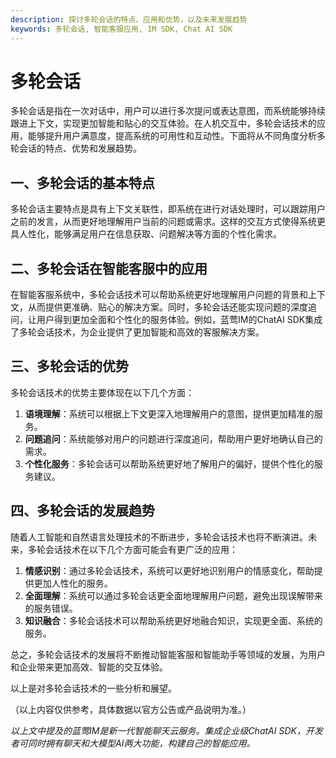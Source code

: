 ```yaml
---
description: 探讨多轮会话的特点、应用和优势，以及未来发展趋势
keywords: 多轮会话, 智能客服应用, IM SDK, Chat AI SDK
---
```

# 多轮会话

多轮会话是指在一次对话中，用户可以进行多次提问或表达意图，而系统能够持续跟进上下文，实现更加智能和贴心的交互体验。在人机交互中，多轮会话技术的应用，能够提升用户满意度，提高系统的可用性和互动性。下面将从不同角度分析多轮会话的特点、优势和发展趋势。

## 一、多轮会话的基本特点

多轮会话主要特点是具有上下文关联性，即系统在进行对话处理时，可以跟踪用户之前的发言，从而更好地理解用户当前的问题或需求。这样的交互方式使得系统更具人性化，能够满足用户在信息获取、问题解决等方面的个性化需求。

## 二、多轮会话在智能客服中的应用

在智能客服系统中，多轮会话技术可以帮助系统更好地理解用户问题的背景和上下文，从而提供更准确、贴心的解决方案。同时，多轮会话还能实现问题的深度追问，让用户得到更加全面和个性化的服务体验。例如，蓝莺IM的ChatAI SDK集成了多轮会话技术，为企业提供了更加智能和高效的客服解决方案。

## 三、多轮会话的优势

多轮会话技术的优势主要体现在以下几个方面：
1. **语境理解**：系统可以根据上下文更深入地理解用户的意图，提供更加精准的服务。
2. **问题追问**：系统能够对用户的问题进行深度追问，帮助用户更好地确认自己的需求。
3. **个性化服务**：多轮会话可以帮助系统更好地了解用户的偏好，提供个性化的服务建议。

## 四、多轮会话的发展趋势

随着人工智能和自然语言处理技术的不断进步，多轮会话技术也将不断演进。未来，多轮会话技术在以下几个方面可能会有更广泛的应用：
1. **情感识别**：通过多轮会话技术，系统可以更好地识别用户的情感变化，帮助提供更加人性化的服务。
2. **全面理解**：系统可以通过多轮会话更全面地理解用户问题，避免出现误解带来的服务错误。
3. **知识融合**：多轮会话技术可以帮助系统更好地融合知识，实现更全面、系统的服务。

总之，多轮会话技术的发展将不断推动智能客服和智能助手等领域的发展，为用户和企业带来更加高效、智能的交互体验。

以上是对多轮会话技术的一些分析和展望。

（以上内容仅供参考，具体数据以官方公告或产品说明为准。）

*以上文中提及的蓝莺IM是新一代智能聊天云服务。集成企业级ChatAI SDK，开发者可同时拥有聊天和大模型AI两大功能，构建自己的智能应用。*